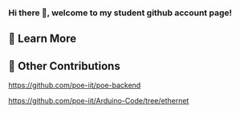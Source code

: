 ### Hi there 👋, welcome to my student github account page!

## 🤔 Learn More

## 🚀 Other Contributions
https://github.com/poe-iit/poe-backend

https://github.com/poe-iit/Arduino-Code/tree/ethernet

<!--
**clee93/clee93** is a ✨ _special_ ✨ repository because its `README.md` (this file) appears on your GitHub profile.
  ---
Here are some ideas to get you started:

- 🔭 I’m currently working on ...
- 🌱 I’m currently learning ...
- 👯 I’m looking to collaborate on ...
- 🤔 I’m looking for help with ...
- 💬 Ask me about ...
- 📫 How to reach me: ...
- 😄 Pronouns: ...
- ⚡ Fun fact: ...
-->
